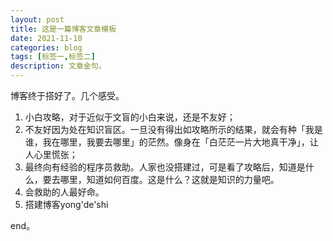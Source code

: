 ```yaml
---
layout: post
title: 这是一篇博客文章模板
date: 2021-11-10
categories: blog
tags: [标签一,标签二]
description: 文章金句。
---
```


博客终于搭好了。几个感受。

1. 小白攻略，对于近似于文盲的小白来说，还是不友好；
2. 不友好因为处在知识盲区。一旦没有得出如攻略所示的结果，就会有种「我是谁，我在哪里，我要去哪里」的茫然。像身在「白茫茫一片大地真干净」，让人心里慌张；
3. 最终向有经验的程序员救助。人家也没搭建过，可是看了攻略后，知道是什么，要去哪里，知道如何百度。这是什么？这就是知识的力量吧。
4. 会救助的人最好命。
5. 搭建博客yong'de'shi

end。
